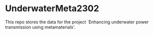 # UnderwaterMeta2302
This repo stores the data for the project `Enhancing underwater power transmission using metamaterials'.
